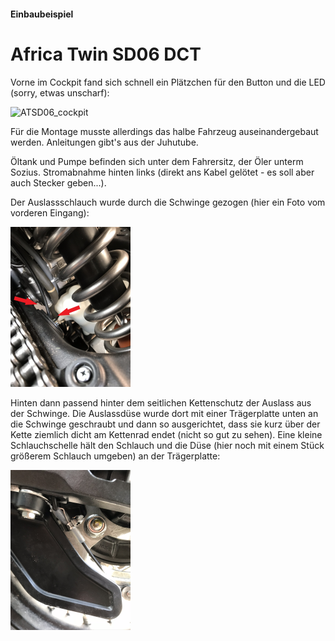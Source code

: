 #### Einbaubeispiel 

# Africa Twin SD06 DCT

Vorne im Cockpit fand sich schnell ein Plätzchen für den Button und die LED (sorry, etwas unscharf):

![ATSD06_cockpit](D:\Volkhard\_Projects\wifiOiler\_git_\wifiOiler\EinbauBeispiele\pics\ATSD06_cockpit.jpg)

Für die Montage musste allerdings das halbe Fahrzeug auseinandergebaut werden. Anleitungen gibt's aus der Juhutube.

Öltank und Pumpe befinden sich unter dem Fahrersitz, der Öler unterm Sozius. Stromabnahme hinten links (direkt ans Kabel gelötet - es soll aber auch Stecker geben...).

Der Auslassschlauch wurde durch die Schwinge gezogen (hier ein Foto vom vorderen Eingang):

<img src="pics/ATSD06_Schwinge-vorn.jpg" alt="ATSD06_Schwinge-vorn" style="zoom:25%;" />

Hinten dann passend hinter dem seitlichen Kettenschutz der Auslass aus der Schwinge. Die Auslassdüse wurde dort mit einer Trägerplatte unten an die Schwinge geschraubt und dann so ausgerichtet, dass sie kurz über der Kette ziemlich dicht am Kettenrad endet (nicht so gut zu sehen). Eine kleine Schlauchschelle hält den Schlauch und die Düse (hier noch mit einem Stück größerem Schlauch umgeben) an der Trägerplatte:

<img src="pics/ATSD06_hinten.JPEG" alt="ATSD06_hinten" style="zoom:25%;" />